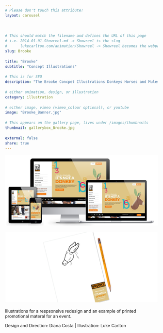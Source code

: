 ```yaml
---
# Please don't touch this attribute!
layout: carousel



# This should match the filename and defines the URL of this page
# i.e. 2014-01-01-Showreel.md -> Showreel is the slug
#      lukecarlton.com/animation/Showreel -> Showreel becomes the webpath
slug: Brooke

title: "Brooke"
subtitle: "Concept Illustrations"

# This is for SEO
description: "The Brooke Concpet Illustrations Donkeys Horses and Mules"

# either animation, design, or illustration
category: illustration

# either image, vimeo (vimeo_colour optional), or youtube
image: "Brooke_Banner.jpg"

# This appears on the gallery page, lives under /images/thumbnails
thumbnail: gallerybox_Brooke.jpg

external: false
share: true
---
```


![Concepts]( /images/Brooke_Concepts.png )
<br><br>
![Concepts]( /images/Brooke2_Concepts.jpg )
<br><br>
Illustrations for a respsonsive redesign and an example of printed promotional materal for an event.

Design and Direction: Diana Costa  |  Illustration: Luke Carlton